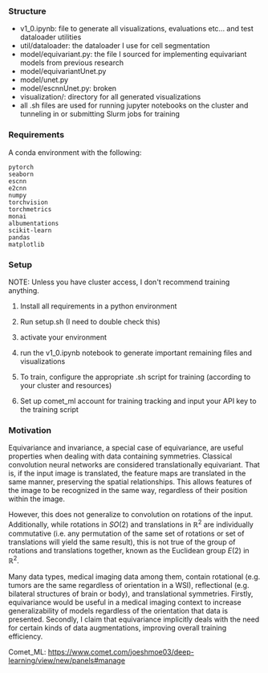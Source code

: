 ### **Structure**

- v1_0.ipynb: file to generate all visualizations, evaluations etc... and test dataloader utilities
- util/dataloader: the dataloader I use for cell segmentation
- model/equivariant.py: the file I sourced for implementing equivariant models from previous research
- model/equivariantUnet.py
- model/unet.py
- model/escnnUnet.py: broken
- visualization/: directory for all generated visualizations
- all .sh files are used for running jupyter notebooks on the cluster and tunneling in or submitting Slurm jobs for training


### **Requirements**

A conda environment with the following:
```
pytorch
seaborn
escnn
e2cnn
numpy
torchvision
torchmetrics
monai
albumentations
scikit-learn
pandas
matplotlib
```

### **Setup**

NOTE: Unless you have cluster access, I don't recommend training anything. 

1. Install all requirements in a python environment
2. Run setup.sh (I need to double check this)
3. activate your environment
4. run the v1_0.ipynb notebook to generate important remaining files and visualizations

5. To train, configure the appropriate .sh script for training (according to your cluster and resources)
6. Set up comet_ml account for training tracking and input your API key to the training script

### **Motivation**

Equivariance and invariance, a special case of equivariance, are useful properties when dealing with data containing symmetries. Classical convolution neural networks are considered translationally equivariant. That is, if the input image is translated, the feature maps are translated in the same manner, preserving the spatial relationships. This allows features of the image to be recognized in the same way, regardless of their position within the image. 

However, this does not generalize to convolution on rotations of the input. Additionally, while rotations in $SO(2)$ and translations in $\mathbb{R}^2$ are individually commutative (i.e. any permutation of the same set of rotations or set of translations will yield the same result), this is not true of the group of rotations and translations together, known as the Euclidean group $E(2)$ in $\mathbb{R}^2$. 

Many data types, medical imaging data among them, contain rotational (e.g. tumors are the same regardless of orientation in a WSI), reflectional (e.g. bilateral structures of brain or body), and translational symmetries. Firstly, equivariance would be useful in a medical imaging context to increase generalizability of models regardless of the orientation that data is presented. Secondly, I claim that equivariance implicitly deals with the need for certain kinds of data augmentations, improving overall training efficiency. 

Comet_ML: https://www.comet.com/joeshmoe03/deep-learning/view/new/panels#manage



